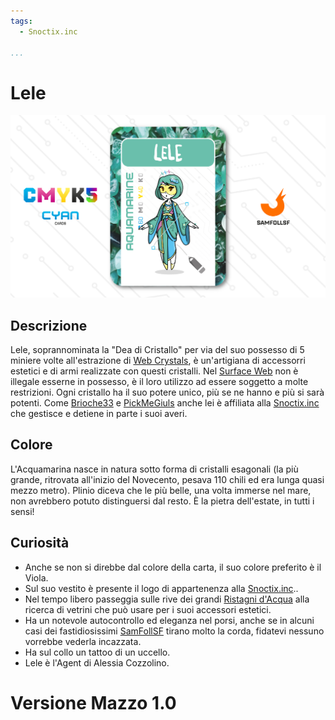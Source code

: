 ```yaml
---
tags:
  - Snoctix.inc

...
```


# Lele

![lele](../eg/C/lele.jpg)

## Descrizione

Lele, soprannominata la "Dea di Cristallo" per via del suo possesso di 5 miniere volte all'estrazione di [Web Crystals](../Remix/crystal.md), è un'artigiana di accessorri estetici e di armi realizzate con questi cristalli. Nel [Surface Web](../Remix/deep.md) non è illegale esserne in possesso, è il loro utilizzo ad essere soggetto a molte restrizioni. Ogni cristallo ha il suo potere unico, più se ne hanno e più si sarà potenti. Come [Brioche33](../Magenta/brioche33.md) e [PickMeGiuls](pickmegiuls.md) anche lei è affiliata alla [Snoctix.inc](../Magenta/solisnoctix.md) che gestisce e detiene in parte i suoi averi.

## Colore

L'Acquamarina nasce in natura sotto forma di cristalli esagonali (la più grande, ritrovata all'inizio del Novecento, pesava 110 chili ed era lunga quasi mezzo metro). Plinio diceva che le più belle, una volta immerse nel mare, non avrebbero potuto distinguersi dal resto. È la pietra dell'estate, in tutti i sensi!

## Curiosità

- Anche se non si direbbe dal colore della carta, il suo colore preferito è il Viola.
- Sul suo vestito è presente il logo di appartenenza alla [Snoctix.inc](../Magenta/solisnoctix.md)..
- Nel tempo libero passeggia sulle rive dei grandi [Ristagni d'Acqua](../Remix/frutiger.md) alla ricerca di vetrini che può usare per i suoi accessori estetici.
- Ha un notevole autocontrollo ed eleganza nel porsi, anche se in alcuni casi dei fastidiosissimi [SamFollSF](../Remix/samfollsf.md) tirano molto la corda, fidatevi nessuno vorrebbe vederla incazzata.
- Ha sul collo un tattoo di un uccello.
- Lele è l'Agent di Alessia Cozzolino.

# Versione Mazzo 1.0